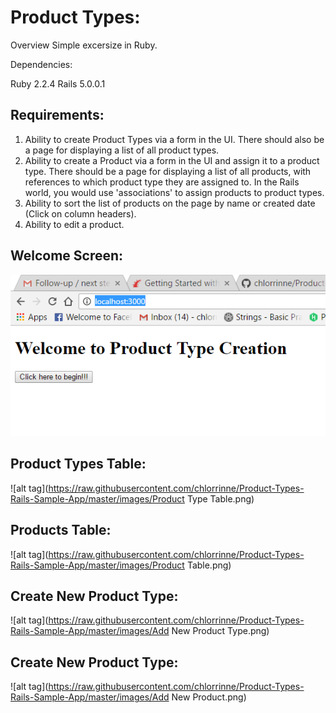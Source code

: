 # Product Types:
Overview
Simple excersize in Ruby.

Dependencies:

Ruby 2.2.4
Rails 5.0.0.1

## Requirements:
1. Ability to create Product Types via a form in the UI. There should also be a page for displaying a list of all product types.
2. Ability to create a Product via a form in the UI and assign it to a product type. There should be a page for displaying a list of all products, with references to which product type they are assigned to. In the Rails world, you would use 'associations' to assign products to product types.
3. Ability to sort the list of products on the page by name or created date (Click on column headers).
4. Ability to edit a product.

## Welcome Screen:

![alt tag](https://raw.githubusercontent.com/chlorrinne/Product-Types-Rails-Sample-App/master/images/Welcome.png)

## Product Types Table:

![alt tag](https://raw.githubusercontent.com/chlorrinne/Product-Types-Rails-Sample-App/master/images/Product Type Table.png)

## Products Table:

![alt tag](https://raw.githubusercontent.com/chlorrinne/Product-Types-Rails-Sample-App/master/images/Product Table.png)

## Create New Product Type:

![alt tag](https://raw.githubusercontent.com/chlorrinne/Product-Types-Rails-Sample-App/master/images/Add New Product Type.png)

## Create New Product Type:

![alt tag](https://raw.githubusercontent.com/chlorrinne/Product-Types-Rails-Sample-App/master/images/Add New Product.png)

